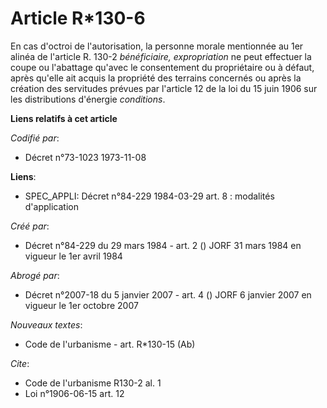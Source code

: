 # Article R*130-6

En cas d'octroi de l'autorisation, la personne morale mentionnée au 1er alinéa de l'article R. 130-2 *bénéficiaire,
expropriation* ne peut effectuer la coupe ou l'abattage qu'avec le consentement du propriétaire ou à défaut, après qu'elle
ait acquis la propriété des terrains concernés ou après la création des servitudes prévues par l'article 12 de la loi du 15
juin 1906 sur les distributions d'énergie *conditions*.

**Liens relatifs à cet article**

_Codifié par_:

  - Décret n°73-1023 1973-11-08

**Liens**:

  - SPEC_APPLI: Décret n°84-229 1984-03-29 art. 8 : modalités d'application

_Créé par_:

  - Décret n°84-229 du 29 mars 1984 - art. 2 () JORF 31 mars 1984 en vigueur le 1er avril 1984

_Abrogé par_:

  - Décret n°2007-18 du 5 janvier 2007 - art. 4 () JORF 6 janvier 2007 en vigueur le 1er octobre 2007

_Nouveaux textes_:

  - Code de l'urbanisme - art. R*130-15 (Ab)

_Cite_:

  - Code de l'urbanisme R130-2 al. 1
  - Loi n°1906-06-15 art. 12
